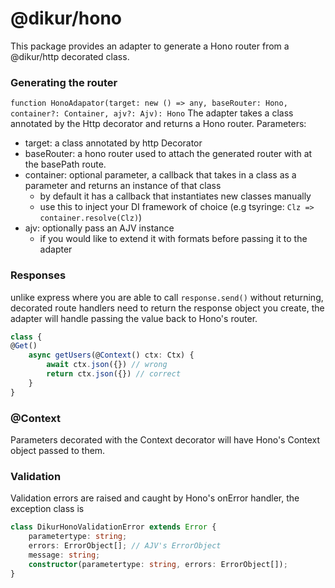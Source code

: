 # @dikur/hono
This package provides an adapter to generate a Hono router from a @dikur/http decorated class.

### Generating the router
`function HonoAdapator(target: new () => any, baseRouter: Hono, container?: Container, ajv?: Ajv): Hono`
The adapter takes a class annotated by the Http decorator and returns a Hono router.
Parameters:
- target: a class annotated by http Decorator
- baseRouter: a hono router used to attach the generated router with at the basePath route.
- container: optional parameter, a callback that takes in a class as a parameter and returns an instance of that class
    - by default it has a callback that instantiates new classes manually
    - use this to inject your DI framework of choice (e.g tsyringe: `Clz => container.resolve(Clz)`)
- ajv: optionally pass an AJV instance
    - if you would like to extend it with formats before passing it to the adapter

### Responses
unlike express where you are able to call `response.send()` without returning, decorated route handlers need to return the response object you create, the adapter will handle passing the value back to Hono's router.

```ts 
class {
@Get()
    async getUsers(@Context() ctx: Ctx) {
        await ctx.json({}) // wrong
        return ctx.json({}) // correct
    }
}
```

### @Context
Parameters decorated with the Context decorator will have Hono's Context object passed to them.

### Validation
Validation errors are raised and caught by Hono's onError handler, the exception class is
```ts
class DikurHonoValidationError extends Error {
    parametertype: string;
    errors: ErrorObject[]; // AJV's ErrorObject
    message: string;
    constructor(parametertype: string, errors: ErrorObject[]);
}
```